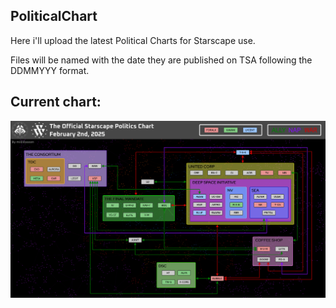 ## PoliticalChart
Here i'll upload the latest Political Charts for Starscape use.

Files will be named with the date they are published on TSA following the DDMMYYY format.

## Current chart:
![alt text](https://github.com/miiiiiilaaaan/PoliticalChart/blob/main/chart.png)
